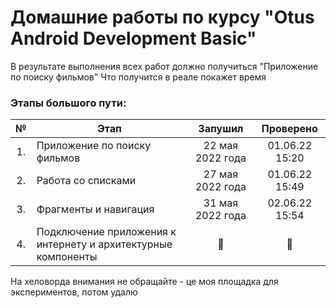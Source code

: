# Домашние работы по курсу "Otus Android Development Basic" 

В результате выполнения всех работ должно получиться "Приложение по поиску фильмов"
Что получится в реале покажет время

### Этапы большого пути:

| № | Этап | Запушил | Проверено
| :-: | ------ | :-----: | :-----: |
|1. |Приложение по поиску фильмов|22 мая 2022 года|01.06.22 15:20|
|2. |Работа со списками|27 мая 2022 года|01.06.22 15:49|
|3. |Фрагменты и навигация|31 мая 2022 года|02.06.22 15:54|
|4. |Подключение приложения к интернету и архитектурные компоненты|🤢|🤢|

На хеловорда внимания не обращайте - це моя площадка для экспериментов, потом удалю